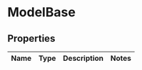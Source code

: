 
# ModelBase

## Properties
Name | Type | Description | Notes
------------ | ------------- | ------------- | -------------



